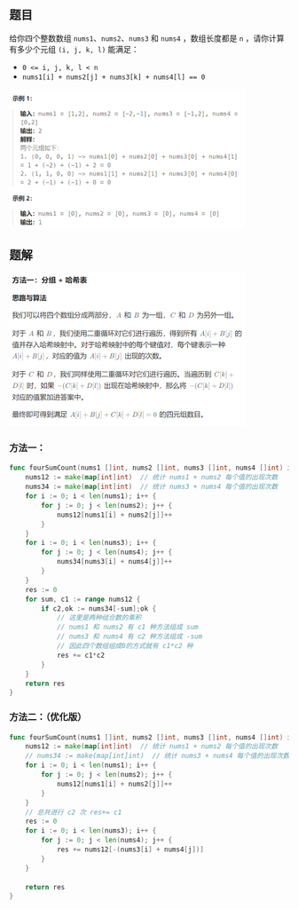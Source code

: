 ## 题目

给你四个整数数组 `nums1`、`nums2`、`nums3` 和 `nums4` ，数组长度都是 `n` ，请你计算有多少个元组 `(i, j, k, l)` 能满足：

- `0 <= i, j, k, l < n`
- `nums1[i] + nums2[j] + nums3[k] + nums4[l] == 0`

<img src="6-454.四数相加II.assets/image-20240224200908060.png" alt="image-20240224200908060" style="zoom:50%;" />

## 题解

<img src="6-454.四数相加II.assets/image-20240224200931247.png" alt="image-20240224200931247" style="zoom:50%;" />

### 方法一：

```go
func fourSumCount(nums1 []int, nums2 []int, nums3 []int, nums4 []int) int {
    nums12 := make(map[int]int)  // 统计 nums1 + nums2 每个值的出现次数
    nums34 := make(map[int]int)  // 统计 nums3 + nums4 每个值的出现次数
    for i := 0; i < len(nums1); i++ {
        for j := 0; j < len(nums2); j++ {
            nums12[nums1[i] + nums2[j]]++
        }
    }
    for i := 0; i < len(nums3); i++ {
        for j := 0; j < len(nums4); j++ {
            nums34[nums3[i] + nums4[j]]++
        }
    }
    res := 0
    for sum, c1 := range nums12 {
        if c2,ok := nums34[-sum];ok {
            // 这里是两种组合数的乘积
            // nums1 和 nums2 有 c1 种方法组成 sum
            // nums3 和 nums4 有 c2 种方法组成 -sum
            // 因此四个数组组成0的方式就有 c1*c2 种
            res += c1*c2   
        }
    }
    return res
}
```

### 方法二：（优化版）

```go
func fourSumCount(nums1 []int, nums2 []int, nums3 []int, nums4 []int) int {
    nums12 := make(map[int]int)  // 统计 nums1 + nums2 每个值的出现次数
    // nums34 := make(map[int]int)  // 统计 nums3 + nums4 每个值的出现次数
    for i := 0; i < len(nums1); i++ {
        for j := 0; j < len(nums2); j++ {
            nums12[nums1[i] + nums2[j]]++
        }
    }
    // 总共进行 c2 次 res+= c1
    res := 0
    for i := 0; i < len(nums3); i++ {
        for j := 0; j < len(nums4); j++ {
            res += nums12[-(nums3[i] + nums4[j])]
        }
    }

    return res
}
```

